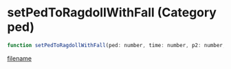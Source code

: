 # setPedToRagdollWithFall (Category ped)

```js
function setPedToRagdollWithFall(ped: number, time: number, p2: number, ragdollType: number, x: number, y: number, z: number, p7: number, p8: number, p9: number, p10: number, p11: number, p12: number, p13: number): boolean
```

[filename](setPedToRagdollWithFall_m.md ':include')